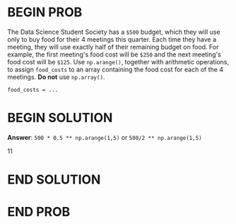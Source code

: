 # BEGIN PROB

The Data Science Student Society has a `$500` budget, which they will
use only to buy food for their 4 meetings this quarter. Each time they
have a meeting, they will use exactly half of their remaining budget on
food. For example, the first meeting's food cost will be `$250` and the
next meeting's food cost will be `$125`. Use `np.arange()`, together
with arithmetic operations, to assign `food_costs` to an array
containing the food cost for each of the 4 meetings. **Do not** use
`np.array()`.

`food_costs = ...`

# BEGIN SOLUTION

**Answer**: 
`500 * 0.5 ** np.arange(1,5)`
or 
`500/2 ** np.arange(1,5)`

<average>11</average>

# END SOLUTION

# END PROB